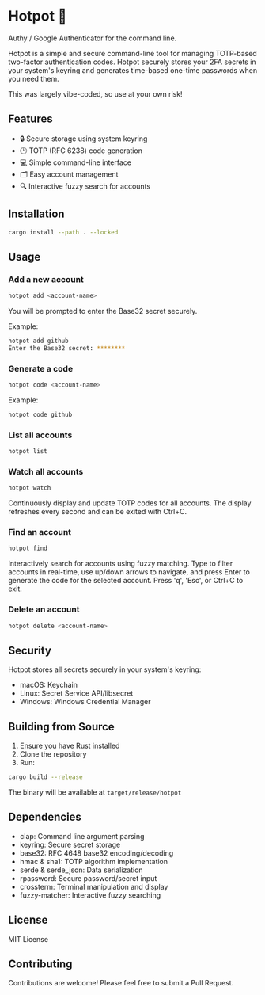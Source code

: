 # Hotpot 🍲

Authy / Google Authenticator for the command line.

Hotpot is a simple and secure command-line tool for managing TOTP-based two-factor authentication codes. Hotpot securely stores your 2FA secrets in your system's keyring and generates time-based one-time passwords when you need them.

This was largely vibe-coded, so use at your own risk!

## Features

- 🔒 Secure storage using system keyring
- 🕒 TOTP (RFC 6238) code generation
- 💻 Simple command-line interface
- 🗂️ Easy account management
- 🔍 Interactive fuzzy search for accounts

## Installation

```bash
cargo install --path . --locked
```

## Usage

### Add a new account

```bash
hotpot add <account-name>
```

You will be prompted to enter the Base32 secret securely.

Example:
```bash
hotpot add github
Enter the Base32 secret: ********
```

### Generate a code

```bash
hotpot code <account-name>
```

Example:
```bash
hotpot code github
```

### List all accounts

```bash
hotpot list
```

### Watch all accounts

```bash
hotpot watch
```

Continuously display and update TOTP codes for all accounts. The display refreshes every second and can be exited with Ctrl+C.

### Find an account

```bash
hotpot find
```

Interactively search for accounts using fuzzy matching. Type to filter accounts in real-time, use up/down arrows to navigate, and press Enter to generate the code for the selected account. Press 'q', 'Esc', or Ctrl+C to exit.

### Delete an account

```bash
hotpot delete <account-name>
```

## Security

Hotpot stores all secrets securely in your system's keyring:
- macOS: Keychain
- Linux: Secret Service API/libsecret
- Windows: Windows Credential Manager

## Building from Source

1. Ensure you have Rust installed
2. Clone the repository
3. Run:
```bash
cargo build --release
```

The binary will be available at `target/release/hotpot`

## Dependencies

- clap: Command line argument parsing
- keyring: Secure secret storage
- base32: RFC 4648 base32 encoding/decoding
- hmac & sha1: TOTP algorithm implementation
- serde & serde_json: Data serialization
- rpassword: Secure password/secret input
- crossterm: Terminal manipulation and display
- fuzzy-matcher: Interactive fuzzy searching

## License

MIT License

## Contributing

Contributions are welcome! Please feel free to submit a Pull Request.
